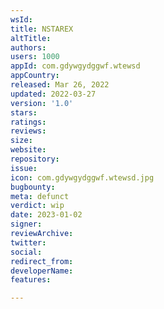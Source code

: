 ```yaml
---
wsId: 
title: NSTAREX
altTitle: 
authors: 
users: 1000
appId: com.gdywgydggwf.wtewsd
appCountry: 
released: Mar 26, 2022
updated: 2022-03-27
version: '1.0'
stars: 
ratings: 
reviews: 
size: 
website: 
repository: 
issue: 
icon: com.gdywgydggwf.wtewsd.jpg
bugbounty: 
meta: defunct
verdict: wip
date: 2023-01-02
signer: 
reviewArchive: 
twitter: 
social: 
redirect_from: 
developerName: 
features: 

---
```


